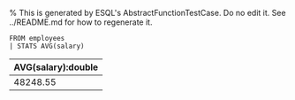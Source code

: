 % This is generated by ESQL's AbstractFunctionTestCase. Do no edit it. See ../README.md for how to regenerate it.

```esql
FROM employees
| STATS AVG(salary)
```

| AVG(salary):double |
| --- |
| 48248.55 |
